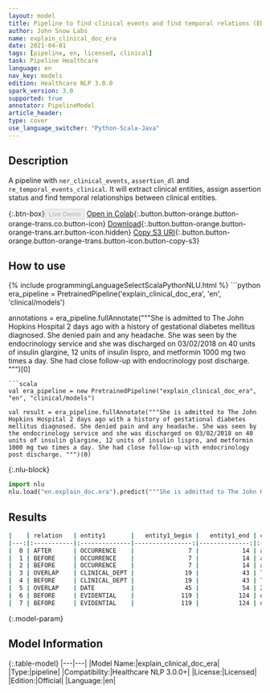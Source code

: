 ```yaml
---
layout: model
title: Pipeline to find clinical events and find temporal relations (ERA)
author: John Snow Labs
name: explain_clinical_doc_era
date: 2021-04-01
tags: [pipeline, en, licensed, clinical]
task: Pipeline Healthcare
language: en
nav_key: models
edition: Healthcare NLP 3.0.0
spark_version: 3.0
supported: true
annotator: PipelineModel
article_header:
type: cover
use_language_switcher: "Python-Scala-Java"
---
```


## Description

A pipeline with `ner_clinical_events`, `assertion_dl` and `re_temporal_events_clinical`. It will extract clinical entities, assign assertion status and find temporal relationships between clinical entities.

{:.btn-box}<button class="button button-orange" disabled>Live Demo</button>
[Open in Colab](https://colab.research.google.com/github/JohnSnowLabs/spark-nlp-workshop/blob/master/tutorials/Certification_Trainings/Healthcare/11.Pretrained_Clinical_Pipelines.ipynb){:.button.button-orange.button-orange-trans.co.button-icon}
[Download](https://s3.amazonaws.com/auxdata.johnsnowlabs.com/clinical/models/explain_clinical_doc_era_en_3.0.0_3.0_1617297404938.zip){:.button.button-orange.button-orange-trans.arr.button-icon.hidden}
[Copy S3 URI](s3://auxdata.johnsnowlabs.com/clinical/models/explain_clinical_doc_era_en_3.0.0_3.0_1617297404938.zip){:.button.button-orange.button-orange-trans.button-icon.button-copy-s3}

## How to use



<div class="tabs-box" markdown="1">
{% include programmingLanguageSelectScalaPythonNLU.html %}
```python
era_pipeline = PretrainedPipeline('explain_clinical_doc_era', 'en', 'clinical/models')

annotations =  era_pipeline.fullAnnotate("""She is admitted to The John Hopkins Hospital 2 days ago with a history of gestational diabetes mellitus diagnosed. She denied pain and any headache. She was seen by the endocrinology service and she was discharged on 03/02/2018 on 40 units of insulin glargine, 12 units of insulin lispro, and metformin 1000 mg two times a day. She had close follow-up with endocrinology post discharge. """)[0]

```
```scala
val era_pipeline = new PretrainedPipeline("explain_clinical_doc_era", "en", "clinical/models")

val result = era_pipeline.fullAnnotate("""She is admitted to The John Hopkins Hospital 2 days ago with a history of gestational diabetes mellitus diagnosed. She denied pain and any headache. She was seen by the endocrinology service and she was discharged on 03/02/2018 on 40 units of insulin glargine, 12 units of insulin lispro, and metformin 1000 mg two times a day. She had close follow-up with endocrinology post discharge. """)(0)
```


{:.nlu-block}
```python
import nlu
nlu.load("en.explain_doc.era").predict("""She is admitted to The John Hopkins Hospital 2 days ago with a history of gestational diabetes mellitus diagnosed. She denied pain and any headache. She was seen by the endocrinology service and she was discharged on 03/02/2018 on 40 units of insulin glargine, 12 units of insulin lispro, and metformin 1000 mg two times a day. She had close follow-up with endocrinology post discharge. """)
```

</div>

## Results

```bash
|    | relation   | entity1       |   entity1_begin |   entity1_end | chunk1                    | entity2       |   entity2_begin |   entity2_end | chunk2                        |   confidence |
|---:|:-----------|:--------------|----------------:|--------------:|:--------------------------|:--------------|----------------:|--------------:|:------------------------------|-------------:|
|  0 | AFTER      | OCCURRENCE    |               7 |            14 | admitted                  | CLINICAL_DEPT |              19 |            43 | The John Hopkins Hospital     |     0.963836 |
|  1 | BEFORE     | OCCURRENCE    |               7 |            14 | admitted                  | DATE          |              45 |            54 | 2 days ago                    |     0.587098 |
|  2 | BEFORE     | OCCURRENCE    |               7 |            14 | admitted                  | PROBLEM       |              74 |           102 | gestational diabetes mellitus |     0.999991 |
|  3 | OVERLAP    | CLINICAL_DEPT |              19 |            43 | The John Hopkins Hospital | DATE          |              45 |            54 | 2 days ago                    |     0.996056 |
|  4 | BEFORE     | CLINICAL_DEPT |              19 |            43 | The John Hopkins Hospital | PROBLEM       |              74 |           102 | gestational diabetes mellitus |     0.995216 |
|  5 | OVERLAP    | DATE          |              45 |            54 | 2 days ago                | PROBLEM       |              74 |           102 | gestational diabetes mellitus |     0.996954 |
|  6 | BEFORE     | EVIDENTIAL    |             119 |           124 | denied                    | PROBLEM       |             126 |           129 | pain                          |     1        |
|  7 | BEFORE     | EVIDENTIAL    |             119 |           124 | denied                    | PROBLEM       |             135 |           146 | any headache                  |     1        |

```

{:.model-param}
## Model Information

{:.table-model}
|---|---|
|Model Name:|explain_clinical_doc_era|
|Type:|pipeline|
|Compatibility:|Healthcare NLP 3.0.0+|
|License:|Licensed|
|Edition:|Official|
|Language:|en|